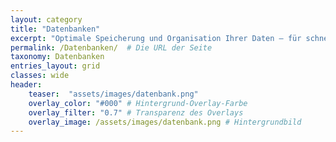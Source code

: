 ```yaml
---
layout: category
title: "Datenbanken"
excerpt: "Optimale Speicherung und Organisation Ihrer Daten – für schnellen Zugriff und hohe Skalierbarkeit."
permalink: /Datenbanken/  # Die URL der Seite
taxonomy: Datenbanken
entries_layout: grid
classes: wide
header:
    teaser:  "assets/images/datenbank.png"
    overlay_color: "#000" # Hintergrund-Overlay-Farbe
    overlay_filter: "0.7" # Transparenz des Overlays
    overlay_image: /assets/images/datenbank.png # Hintergrundbild
---
```



